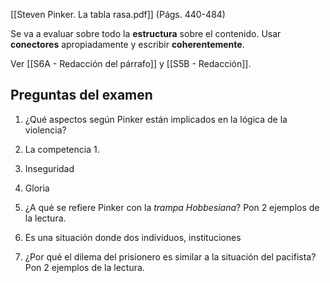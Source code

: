 [[Steven Pinker. La tabla rasa.pdf]] (Págs. 440-484)

Se va a evaluar sobre todo la **estructura** sobre el contenido. Usar **conectores** apropiadamente y escribir **coherentemente**.

Ver [[S6A - Redacción del párrafo]] y [[S5B - Redacción]].

## Preguntas del examen

1. ¿Qué aspectos según Pinker están implicados en la lógica de la violencia?

1. La competencia
	1. 
2. Inseguridad
3. Gloria

4. ¿A qué se refiere Pinker con la *trampa Hobbesiana*? Pon 2 ejemplos de la lectura.

1. Es una situación donde dos individuos, instituciones

6. ¿Por qué el dilema del prisionero es similar a la situación del pacifista? Pon 2 ejemplos de la lectura.
